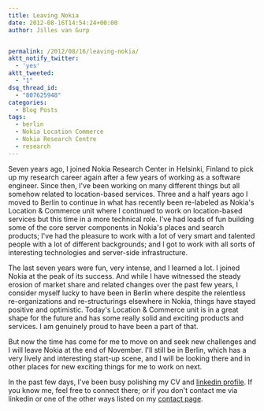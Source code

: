 ```yaml
---
title: Leaving Nokia
date: 2012-08-16T14:54:24+00:00
author: Jilles van Gurp


permalink: /2012/08/16/leaving-nokia/
aktt_notify_twitter:
  - 'yes'
aktt_tweeted:
  - "1"
dsq_thread_id:
  - "807625948"
categories:
  - Blog Posts
tags:
  - berlin
  - Nokia Location Commerce
  - Nokia Research Centre
  - research
---
```

Seven years ago, I joined Nokia Research Center in Helsinki, Finland to pick up my research career again after a few years of working as a software engineer. Since then, I've been working on many different things but all somehow related to location-based services. Three and a half years ago I moved to Berlin to continue in what has recently been re-labeled as Nokia's Location & Commerce unit where I continued to work on location-based services but this time in a more technical role. I've had loads of fun building some of the core server components in Nokia's places and search products; I've had the pleasure to work with a lot of very smart and talented people with a lot of different backgrounds; and I got to work with all sorts of interesting technologies and server-side infrastructure.

The last seven years were fun, very intense, and I learned a lot. I joined Nokia at the peak of its success. And while I have witnessed the steady erosion of market share and related changes over the past few years, I consider myself lucky to have been in Berlin where despite the relentless re-organizations and re-structurings elsewhere in Nokia, things have stayed positive and optimistic. Today's Location & Commerce unit is in a great shape for the future and has some really solid and exciting products and services. I am genuinely proud to have been a part of that.

But now the time has come for me to move on and seek new challenges and I will leave Nokia at the end of November. I'll still be in Berlin, which has a very lively and interesting start-up scene, and I will be looking there and in other places for new exciting things for me to work on next.

In the past few days, I've been busy polishing my CV and [linkedin profile](http://linkedin.com/in/jillesvangurp ). If you know me, feel free to connect there; or if you don't contact me via linkedin or one of the other ways listed on my [contact page](https://www.jillesvangurp.com/me/contact/).